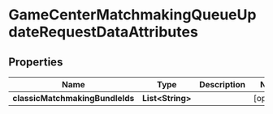 

# GameCenterMatchmakingQueueUpdateRequestDataAttributes


## Properties

| Name | Type | Description | Notes |
|------------ | ------------- | ------------- | -------------|
|**classicMatchmakingBundleIds** | **List&lt;String&gt;** |  |  [optional] |



